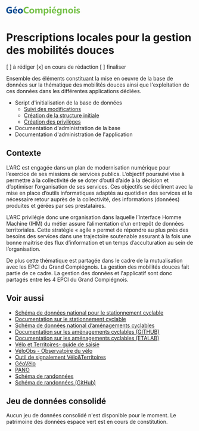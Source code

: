 ![picto](https://github.com/sigagglocompiegne/orga_gest_igeo/blob/master/doc/img/geocompiegnois_2020_reduit_v2.png)

# Prescriptions locales pour la gestion des mobilités douces 

[ ] à rédiger [x] en cours de rédaction [ ] finaliser

Ensemble des éléments constituant la mise en oeuvre de la base de données sur la thématique des mobilités douces ainsi que l'exploitation de ces données dans les différentes applications dédiées.

- Script d'initialisation de la base de données
  * [Suivi des modifications](bdd/md_00_trace.sql)
  * [Création  de la structure initiale](bdd/md_10_squelette.sql)
  * [Création des privilèges](bdd/md_99_grant.sql)
- Documentation d'administration de la base
- Documentation d'administration de l'application


## Contexte

L’ARC est engagée dans un plan de modernisation numérique pour l’exercice de ses missions de services publics. L’objectif poursuivi vise à permettre à la collectivité de se doter d’outil d’aide à la décision et d’optimiser l’organisation de ses services. Ces objectifs se déclinent avec la mise en place d’outils informatiques adaptés au quotidien des services et le nécessaire retour auprès de la collectivité, des informations (données) produites et gérées par ses prestataires. 

L’ARC privilégie donc une organisation dans laquelle l’Interface Homme Machine (IHM) du métier assure l’alimentation d’un entrepôt de données territoriales. Cette stratégie « agile » permet de répondre au plus près des besoins des services dans une trajectoire soutenable assurant à la fois une bonne maitrise des flux d’information et un temps d’acculturation au sein de l’organisation.

De plus cette thématique est partagée dans le cadre de la mutualisation avec les EPCI du Grand Compiégnois. La gestion des mobilités douces fait partie de ce cadre. La gestion des données et l'applicatif sont donc partagés entre les 4 EPCI du Grand Compiégnois.

## Voir aussi

- [Schéma de données national pour le stationnement cyclable](https://schema.data.gouv.fr/etalab/schema-stationnement-cyclable/latest.html)
- [Documentation sur le stationnement cyclable](https://doc.transport.data.gouv.fr/producteurs/documentation-sur-le-stationnement-cyclable#description-du-schema)
- [Schéma de données national d’aménagements cyclables](https://schema.data.gouv.fr/etalab/schema-amenagements-cyclables/latest.html)
- [Documentation sur les aménagements cyclables (GITHUB)](https://github.com/etalab/schema-amenagements-cyclables/blob/master/documentation/ame_d.md)
- [Documentation sur les aménagements cyclables (ETALAB)](https://doc.transport.data.gouv.fr/producteurs/amenagements-cyclables#amenagements-cyclables)
- [Vélo et Territoires-  guide de saisie](https://www.velo-territoires.org/politiques-cyclables/data-velo-modeles-donnees/schema-donnees-amenagements-cyclables/#)
- [VéloObs - Observatoire du vélo](https://github.com/2p2r/velobs_web/blob/master/documentation_utilisateurs.md)
- [Outil de signalement Vélo&Territoires](https://www.velo-territoires.org/observatoires/observatoire-national-des-veloroutes-et-voies-vertes/outil-signalement-anomalies-cyclables/)
- [GéoVélo](https://geovelo.app/fr/)
- [PANO](https://github.com/IGNF/pano?tab=readme-ov-file)
- [Schéma de randonnées](https://schema.data.gouv.fr/PnX-SI/schema_randonnee/)
- [Schéma de randonnées (GitHub)](https://github.com/PnX-SI/schema_randonnee?tab=readme-ov-file)

## Jeu de données consolidé

Aucun jeu de données consolidé n'est disponible pour le moment. Le patrimoine des données espace vert est en cours de constitution.

